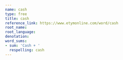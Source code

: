 ```yaml
---
name: cash
type: free
title: cash
reference_link: https://www.etymonline.com/word/cash
root_name: 
root_language: 
denotation: 
word_sums:
- sum: 'Cash + '
  respelling: cash
---
```


